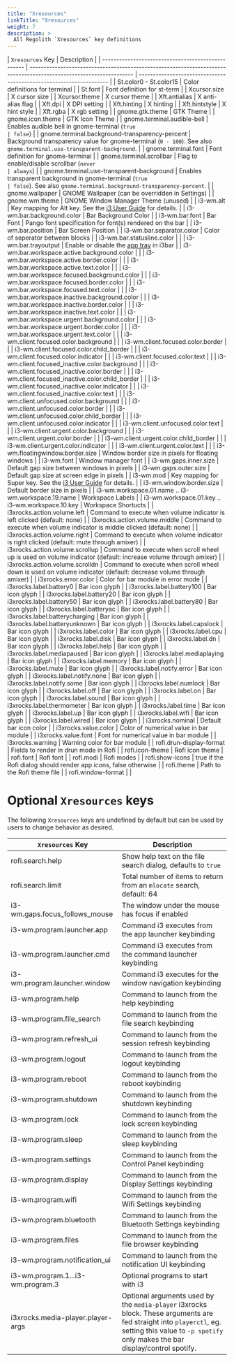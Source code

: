 ```yaml
---
title: "Xresources"
linkTitle: "Xresources"
weight: 7
description: >
  All Regolith `Xresources` key definitions
---
```


| `Xresources` Key                                   | Description                                                                                                         |
| -------------------------------------------------- | ------------------------------------------------------------------------------------------------------------------- | ------------------------------------------------------------------- |
| St.color0 - St.color15                             | Color definitions for terminal                                                                                      |
| St.font                                            | Font definition for st-term                                                                                         |
| Xcursor.size                                       | X cursor size                                                                                                       |
| Xcursor.theme                                      | X cursor theme                                                                                                      |
| Xft.antialias                                      | X anti-alias flag                                                                                                   |
| Xft.dpi                                            | X DPI setting                                                                                                       |
| Xft.hinting                                        | X hinting                                                                                                           |
| Xft.hintstyle                                      | X hint style                                                                                                        |
| Xft.rgba                                           | X rgb setting                                                                                                       |
| gnome.gtk.theme                                    | GTK Theme                                                                                                           |
| gnome.icon.theme                                   | GTK Icon Theme                                                                                                      |
| gnome.terminal.audible-bell                        | Enables audible bell in gnome-terminal (`true                                                                       | false`)                                                             |
| gnome.terminal.background-transparency-percent     | Background transparency value for gnome-terminal (`0 - 100`). See also `gnome.terminal.use-transparent-background`. |
| gnome.terminal.font                                | Font definition for gnome-terminal                                                                                  |
| gnome.terminal.scrollbar                           | Flag to enable/disable scrollbar (`never                                                                            | always`)                                                            |
| gnome.terminal.use-transparent-background          | Enables transparent background in gnome-terminal (`true                                                             | false`). See also `gnome.terminal.background-transparency-percent`. |
| gnome.wallpaper                                    | GNOME Wallpaper (can be overridden in Settings)                                                                     |
| gnome.wm.theme                                     | GNOME Window Manager Theme (unused)                                                                                 |
| i3-wm.alt                                          | Key mapping for Alt key. See the [i3 User Guide](https://i3wm.org/docs/userguide.html#_using_i3) for details.       |
| i3-wm.bar.background.color                         | Bar Background Color                                                                                                |
| i3-wm.bar.font                                     | Bar Font                                                                                                            | Pango font specification for font(s) rendered on the bar            |
| i3-wm.bar.position                                 | Bar Screen Position                                                                                                 |
| i3-wm.bar.separator.color                          | Color of seperator between blocks                                                                                   |
| i3-wm.bar.statusline.color                         |                                                                                                                     |
| i3-wm.bar.trayoutput                               | Enable or disable the [app tray](https://i3wm.org/docs/userguide.html#_tray_output) in i3bar                        |
| i3-wm.bar.workspace.active.background.color        |                                                                                                                     |
| i3-wm.bar.workspace.active.border.color            |                                                                                                                     |
| i3-wm.bar.workspace.active.text.color              |                                                                                                                     |
| i3-wm.bar.workspace.focused.background.color       |                                                                                                                     |
| i3-wm.bar.workspace.focused.border.color           |                                                                                                                     |
| i3-wm.bar.workspace.focused.text.color             |                                                                                                                     |
| i3-wm.bar.workspace.inactive.background.color      |                                                                                                                     |
| i3-wm.bar.workspace.inactive.border.color          |                                                                                                                     |
| i3-wm.bar.workspace.inactive.text.color            |                                                                                                                     |
| i3-wm.bar.workspace.urgent.background.color        |                                                                                                                     |
| i3-wm.bar.workspace.urgent.border.color            |                                                                                                                     |
| i3-wm.bar.workspace.urgent.text.color              |                                                                                                                     |
| i3-wm.client.focused.color.background              |                                                                                                                     |
| i3-wm.client.focused.color.border                  |                                                                                                                     |
| i3-wm.client.focused.color.child_border            |                                                                                                                     |
| i3-wm.client.focused.color.indicator               |                                                                                                                     |
| i3-wm.client.focused.color.text                    |                                                                                                                     |
| i3-wm.client.focused_inactive.color.background     |                                                                                                                     |
| i3-wm.client.focused_inactive.color.border         |                                                                                                                     |
| i3-wm.client.focused_inactive.color.child_border   |                                                                                                                     |
| i3-wm.client.focused_inactive.color.indicator      |                                                                                                                     |
| i3-wm.client.focused_inactive.color.text           |                                                                                                                     |
| i3-wm.client.unfocused.color.background            |                                                                                                                     |
| i3-wm.client.unfocused.color.border                |                                                                                                                     |
| i3-wm.client.unfocused.color.child_border          |                                                                                                                     |
| i3-wm.client.unfocused.color.indicator             |                                                                                                                     |
| i3-wm.client.unfocused.color.text                  |                                                                                                                     |
| i3-wm.client.urgent.color.background               |                                                                                                                     |
| i3-wm.client.urgent.color.border                   |                                                                                                                     |
| i3-wm.client.urgent.color.child_border             |                                                                                                                     |
| i3-wm.client.urgent.color.indicator                |                                                                                                                     |
| i3-wm.client.urgent.color.text                     |                                                                                                                     |
| i3-wm.floatingwindow.border.size                   | Window border size in pixels for floating windows                                                                   |
| i3-wm.font                                         | Window manager font                                                                                                 |
| i3-wm.gaps.inner.size                              | Default gap size between windows in pixels                                                                          |
| i3-wm.gaps.outer.size                              | Default gap size at screen edge in pixels                                                                           |
| i3-wm.mod                                          | Key mapping for Super key. See the [i3 User Guide](https://i3wm.org/docs/userguide.html#_using_i3) for details.     |
| i3-wm.window.border.size                           | Default border size in pixels                                                                                       |
| i3-wm.workspace.01.name .. i3-wm.workspace.19.name | Workspace Labels                                                                                                    |
| i3-wm.workspace.01.key .. i3-wm.workspace.10.key   | Workspace Shortucts                                                                                                 |
| i3xrocks.action.volume.left                        | Command to execute when volume indicator is left clicked (default: none)                                            |
| i3xrocks.action.volume.middle                      | Command to execute when volume indicator is middle clicked (default: none)                                          |
| i3xrocks.action.volume.right                       | Command to execute when volume indicator is right clicked (default: mute through amixer)                            |
| i3xrocks.action.volume.scrollup                    | Command to execute when scroll wheel up is used on volume indicator (default: increase volume through amixer)       |
| i3xrocks.action.volume.scrolldn                    | Command to execute when scroll wheel down is used on volume indicator (default: decrease volume through amixer)     |
| i3xrocks.error.color                               | Color for bar module in error mode                                                                                  |
| i3xrocks.label.battery0                            | Bar icon glyph                                                                                                      |
| i3xrocks.label.battery100                          | Bar icon glyph                                                                                                      |
| i3xrocks.label.battery20                           | Bar icon glyph                                                                                                      |
| i3xrocks.label.battery50                           | Bar icon glyph                                                                                                      |
| i3xrocks.label.battery80                           | Bar icon glyph                                                                                                      |
| i3xrocks.label.batteryac                           | Bar icon glyph                                                                                                      |
| i3xrocks.label.batterycharging                     | Bar icon glyph                                                                                                      |
| i3xrocks.label.batteryunknown                      | Bar icon glyph                                                                                                      |
| i3xrocks.label.capslock                            | Bar icon glyph                                                                                                      |
| i3xrocks.label.color                               | Bar icon glyph                                                                                                      |
| i3xrocks.label.cpu                                 | Bar icon glyph                                                                                                      |
| i3xrocks.label.disk                                | Bar icon glyph                                                                                                      |
| i3xrocks.label.dn                                  | Bar icon glyph                                                                                                      |
| i3xrocks.label.help                                | Bar icon glyph                                                                                                      |
| i3xrocks.label.mediapaused                         | Bar icon glyph                                                                                                      |
| i3xrocks.label.mediaplaying                        | Bar icon glyph                                                                                                      |
| i3xrocks.label.memory                              | Bar icon glyph                                                                                                      |
| i3xrocks.label.mute                                | Bar icon glyph                                                                                                      |
| i3xrocks.label.notify.error                        | Bar icon glyph                                                                                                      |
| i3xrocks.label.notify.none                         | Bar icon glyph                                                                                                      |
| i3xrocks.label.notify.some                         | Bar icon glyph                                                                                                      |
| i3xrocks.label.numlock                             | Bar icon glyph                                                                                                      |
| i3xrocks.label.off                                 | Bar icon glyph                                                                                                      |
| i3xrocks.label.on                                  | Bar icon glyph                                                                                                      |
| i3xrocks.label.sound                               | Bar icon glyph                                                                                                      |
| i3xrocks.label.thermometer                         | Bar icon glyph                                                                                                      |
| i3xrocks.label.time                                | Bar icon glyph                                                                                                      |
| i3xrocks.label.up                                  | Bar icon glyph                                                                                                      |
| i3xrocks.label.wifi                                | Bar icon glyph                                                                                                      |
| i3xrocks.label.wired                               | Bar icon glyph                                                                                                      |
| i3xrocks.nominal                                   | Default bar icon color                                                                                              |
| i3xrocks.value.color                               | Color of numerical value in bar module                                                                              |
| i3xrocks.value.font                                | Font for numerical value in bar module                                                                              |
| i3xrocks.warning                                   | Warning color for bar module                                                                                        |
| rofi.drun-display-format                           | Fields to render in drun mode in Rofi                                                                               |
| rofi.icon-theme                                    | Rofi icon theme                                                                                                     |
| rofi.font                                          | Rofi font                                                                                                           |
| rofi.modi                                          | Rofi modes                                                                                                          |
| rofi.show-icons                                    | true if the Rofi dialog should render app icons, false otherwise                                                    |
| rofi.theme                                         | Path to the Rofi theme file                                                                                         |
| rofi.window-format                                 |                                                                                                                     |

# Optional `Xresources` keys

The following `Xresources` keys are undefined by default but can be used by users to change behavior as desired.

| `Xresources` Key                  | Description                                                                                                                                                                                         |
| --------------------------------- | --------------------------------------------------------------------------------------------------------------------------------------------------------------------------------------------------- |
| rofi.search.help                  | Show help text on the file search dialog, defaults to `true`                                                                                                                                        |
| rofi.search.limit                 | Total number of items to return from an `mlocate` search, default: 64                                                                                                                               |
| i3-wm.gaps.focus_follows_mouse    | The window under the mouse has focus if enabled                                                                                                                                                     |
| i3-wm.program.launcher.app        | Command i3 executes from the app launcher keybinding                                                                                                                                                |
| i3-wm.program.launcher.cmd        | Command i3 executes from the command launcher keybinding                                                                                                                                            |
| i3-wm.program.launcher.window     | Command i3 executes for the window navigation keybinding                                                                                                                                            |
| i3-wm.program.help                | Command to launch from the help keybinding                                                                                                                                                          |
| i3-wm.program.file_search         | Command to launch from the file search keybinding                                                                                                                                                   |
| i3-wm.program.refresh_ui          | Command to launch from the session refresh keybinding                                                                                                                                               |
| i3-wm.program.logout              | Command to launch from the logout keybinding                                                                                                                                                        |
| i3-wm.program.reboot              | Command to launch from the reboot keybinding                                                                                                                                                        |
| i3-wm.program.shutdown            | Command to launch from the shutdown keybinding                                                                                                                                                      |
| i3-wm.program.lock                | Command to launch from the lock screen keybinding                                                                                                                                                   |
| i3-wm.program.sleep               | Command to launch from the sleep keybinding                                                                                                                                                         |
| i3-wm.program.settings            | Command to launch from the Control Panel keybinding                                                                                                                                                 |
| i3-wm.program.display             | Command to launch from the Display Settings keybinding                                                                                                                                              |
| i3-wm.program.wifi                | Command to launch from the Wifi Settings keybinding                                                                                                                                                 |
| i3-wm.program.bluetooth           | Command to launch from the Bluetooth Settings keybinding                                                                                                                                            |
| i3-wm.program.files               | Command to launch from the file browser keybinding                                                                                                                                                  |
| i3-wm.program.notification_ui     | Command to launch from the notification UI keybinding                                                                                                                                               |
| i3-wm.program.1...i3-wm.program.3 | Optional programs to start with i3                                                                                                                                                                  |
| i3xrocks.media-player.player-args | Optional arguments used by the `media-player` i3xrocks block. These arguments are fed straight into `playerctl`, eg. setting this value to `-p spotify` only makes the bar display/control spotify. |
